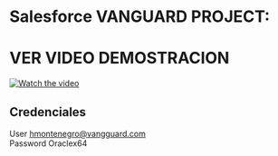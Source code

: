 # Salesforce VANGUARD PROJECT:
# VER VIDEO DEMOSTRACION

[![Watch the video](https://i9.ytimg.com/vi/O6lwbmy4hTY/mqdefault.jpg?sqp=CLyXgaYG-oaymwEmCMACELQB8quKqQMa8AEB-AHUBoAC4AOKAgwIABABGEogPihyMA8=&rs=AOn4CLA94w5ucJ5KFcQiVW21aYb5slTCjg)](https://youtu.be/O6lwbmy4hTY)

## Credenciales

User hmontenegro@vangguard.com</br>
Password Oraclex64
